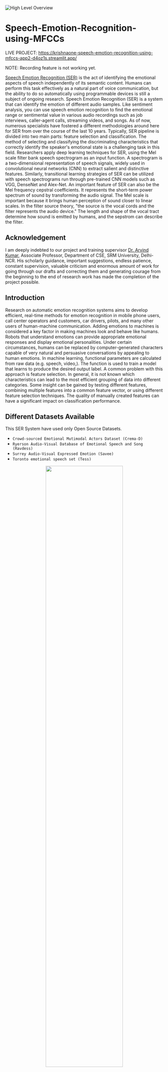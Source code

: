 ![High Level Overview](images/SERs.png)
# Speech-Emotion-Recognition-using-MFCCs

LIVE PROJECT: https://krishnaone-speech-emotion-recognition-using-mfccs-app2-d4oz1s.streamlit.app/

NOTE: Recording feature is not working yet.

[Speech Emotion Recognition (SER)](https://krishnaone-speech-emotion-recognition-using-mfccs-app2-d4oz1s.streamlit.app/) is the act of identifying the emotional aspects of speech independently of its semantic content. Humans can perform this task effectively as a natural part of voice communication, but the ability to do so automatically using programmable devices is still a subject of ongoing research. Speech Emotion Recognition (SER) is a system that can identify the emotion of different audio samples. Like sentiment analysis, you can use speech emotion recognition to find the emotional range or sentimental value in various audio recordings such as job interviews, caller-agent calls, streaming videos, and songs. As of now, numerous specialists have fostered a different methodologies around here for SER from over the course of the last 10 years. Typically, SER pipeline is divided into two main parts: feature selection and classification. The method of selecting and classifying the discriminating characteristics that correctly identify the speaker's emotional state is a challenging task in this field. Researchers apply deep learning techniques for SER, using the Mel scale filter bank speech spectrogram as an input function. A spectrogram is a two-dimensional representation of speech signals, widely used in convolutional neural networks (CNN) to extract salient and distinctive features. Similarly, transitional learning strategies of SER can be utilized with speech spectrograms run through pre-trained CNN models such as VGG, DenseNet and Alex-Net. An important feature of SER can also be the Mel frequency cepstral coefficients. It represents the short-term power spectrum of sound by transforming the audio signal. The Mel scale is important because it brings human perception of sound closer to linear scales. In the filter source theory, "the source is the vocal cords and the filter represents the audio device." The length and shape of the vocal tract determine how sound is emitted by humans, and the sepstrom can describe the filter.

## Acknowledgement

I am deeply indebted to our project and training supervisor [Dr. Arvind Kumar](https://www.linkedin.com/in/dr-arvind-kumar-05a14136/), Associate Professor, Department of CSE, SRM University, Delhi-NCR. His scholarly guidance, important suggestions, endless patience, constant supervision, valuable criticism and enormous amount of work for going through our drafts and correcting them and generating courage from the beginning to the end of research work has made the completion of the project possible.

## Introduction

Research on automatic emotion recognition systems aims to develop efficient, real-time methods for emotion recognition in mobile phone users, call center operators and customers, car drivers, pilots, and many other users of human-machine communication. Adding emotions to machines is considered a key factor in making machines look and behave like humans. Robots that understand emotions can provide appropriate emotional responses and display emotional personalities. Under certain circumstances, humans can be replaced by computer-generated characters capable of very natural and persuasive conversations by appealing to human emotions. In machine learning, functional parameters are calculated from raw data (e.g. speech, video,). The function is used to train a model that learns to produce the desired output label. A common problem with this approach is feature selection. In general, it is not known which characteristics can lead to the most efficient grouping of data into different categories. Some insight can be gained by testing different features, combining multiple features into a common feature vector, or using different feature selection techniques. The quality of manually created features can have a significant impact on classification performance.

## Different Datasets Available

This SER System have used only Open Source Datasets. 
- `Crowd-sourced Emotional Mutimodal Actors Dataset (Crema-D)`
- `Ryerson Audio-Visual Database of Emotional Speech and Song (Ravdess)`
- `Surrey Audio-Visual Expressed Emotion (Savee)` 
- `Toronto emotional speech set (Tess)`

<p align="center">
    <img width="70%" src="images/Dataset.png">
</p>

Some Additional Datasets used for performing EDA are:
1) https://github.com/soerenab/AudioMNIST
2) https://groups.csail.mit.edu/sls/downloads/flickraudio/downloads/flickr_audio.tar.gz 
3) https://keithito.com/LJ-Speech-Dataset/
4) https://github.com/microsoft/MS-SNSD
5) https://www.kaggle.com/datasets/rtatman/speech-accent-archive/versions/1

## Exploratory Data Analysis of Datasets

Discovery data analysis is the critical process of conducting preliminary investigations of data to discover patterns, detect anomalies, test hypotheses, and validate assumptions using summary statistics and graphical representations.
EDA is all about making sense of raw data.

<p align="center">
    <img width="70%" src="images/EDA.png">
</p>

## Result of Combining Datasets

<p align="center">
    <img width="75%" src="images/Combineddatasets.png">
</p>


## Convolutional Neural Network(CNN)

The construction of a convolutional neural network is a multi-layered feed-forward neural network, made by assembling many unseen layers on top of each other in a particular order. It is the sequential design that give permission to CNN to learn hierarchical attributes. In CNN, some of them followed by grouping layers and hidden layers are typically convolutional layers followed by activation layers. The pre-processing needed in a ConvNet is kindred to that of the related pattern of neurons in the human brain and was motivated by the organization of the Visual Cortex.

<p align="center">
    <img width="50%" src="images/CNN.jpg">
</p>


## Baseline CNN model for MFCCs

MFCCS stands for mel- frequency cepstrum coefficients. 

<p align="center">
    <img src="images/Baseline.png">
</p>

## Formulae of Cepstrum
<p align="center">
    <img width="50%" src="images/F1.jpg">
</p>



Basically, it converts a sound wave into an absolute form and generates a logarithm, which you can use to determine a signal's frequency and magnitude, and also examine periodicities and general trends. Finally, we performed an inverse transform to get the general spectrum of the signal (Quefrency VS Magnitude).

Speech = Convolution of vocal tract frequency response and Glottal pulse.
We are mostly interested in the Vocal tract, which contains the main knowledge that helps us understand our data (formants), and therefore we're looking for a way to seperate the Vocal tract from the Speech wave without having the Glottal pulse as well. We do that by applying a logarithm on the amplitude (audio is perceived logarithmically and not linearly),mel-scaling, and then a transformation (Discrete cosine transform).

Our result - the waves coefficients (MFCCS)

## Workflow of MFCCs

<p align="center">
    <img width="50%" src="images/MFCCs.jpg">
</p>

## Our Approach to Speech Emotion Recognition


The speech emotion recognition pipeline was built the following way :


- `1) Voice recording`

- `2) Audio signal discretization`

- `3) Log-mel-spectrogram extraction`

- `4) Split spectrogram using a rolling window`

- `5) Make a prediction using our pre-trained model`

The first term we’re going to talk about is the Sound Wave. Sound could be defined as a mechanical disturbance that propagates through an elastic material medium, such as air. It propagates in longitudinal waves (hence the term ‘Sound Waves’) and consists of alternating compressions and rarefactions, or regions of high pressure and low pressure, moving at a certain speed. The way our bodies able to create Sound Waves originates in our Glottal Pulse, which manipulates the folds of our vocal cords when we’re speaking. That is obviously very helpful for generating sounds but wouldn’t be enough to actually make sense of them, let alone communicate with each other. To accomplish that, we have our Vocal Tract.

The Vocal Tract is a term that describes a system of different organs in our mouth and throat- Nasal cavity, the tip of the tongue, teeth, soft palate and more. The goal of this system is to serve as a filter to our Glottal Pulse in a way that makes sense of the different sounds we’re generating. To make things easier, we can say that our speech is a result of the different movements and manipulations we’re applying on our Glottal Pulse using our Vocal Tract.

We have categorized Audios on 7 parameters as shown below:
<p align="center">
    <img src="images/emotions.png">
</p>


## Comparision of Research Papers on Speech Emotion Recognition

<p align="center">
    <img src="images/R1.png">
</p>

<p align="center">
    <img src="images/R2.png">
</p>

<p align="center">
    <img src="images/R3.png">
</p>

<p align="center">
    <img src="images/R4.png">
</p>

<div dir="rtl">[IEEE September 4, 2019] R. A. Khalil et al.: SER Using Deep Learning Techniques: A Review</div>


